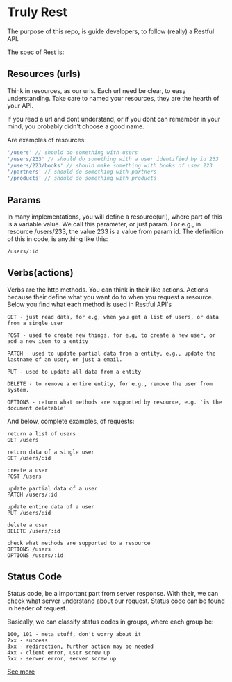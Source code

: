 # Truly Rest

The purpose of this repo, is guide developers, to follow (really) a Restful API.

The spec of Rest is:

## Resources (urls)

Think in resources, as our urls. Each url need be clear, to easy understanding. Take care to named your resources, they are the hearth of your API. 

If you read a url and dont understand, or if you dont can remember in your mind, you probably didn't choose a good name.

Are examples of resources:

```js
'/users' // should do something with users
'/users/233' // should do something with a user identified by id 233 
'/users/223/books' // should make something with books of user 223
'/partners' // should do something with partners
'/products' // should do something with products
```

## Params

In many implementations, you will define a resource(url), where part of this is a variable value. We call this parameter, or just param. For e.g., in resource /users/233, the value 233 is a value from param id. The definitiion of this in code, is anything like this:

```
/users/:id
```

## Verbs(actions)

Verbs are the http methods. You can think in their like actions.
Actions because their define what you want do to when you request a resource. Below you find what each method is used in Restful API's

```
GET - just read data, for e.g, when you get a list of users, or data from a single user

POST - used to create new things, for e.g, to create a new user, or add a new item to a entity

PATCH - used to update partial data from a entity, e.g., update the lastname of an user, or just a email.

PUT - used to update all data from a entity

DELETE - to remove a entire entity, for e.g., remove the user from system.

OPTIONS - return what methods are supported by resource, e.g. 'is the document deletable'

```

And below, complete examples, of requests:

```http
return a list of users
GET /users

return data of a single user
GET /users/:id

create a user
POST /users

update partial data of a user
PATCH /users/:id

update entire data of a user
PUT /users/:id

delete a user
DELETE /users/:id

check what methods are supported to a resource
OPTIONS /users
OPTIONS /users/:id
```

## Status Code

Status code, be a important part from server response. With their, we can check what server understand about our request. Status code can be found in header of request.

Basically, we can classify status codes in groups, where each group be:

```
100, 101 - meta stuff, don't worry about it
2xx - success
3xx - redirection, further action may be needed
4xx - client error, user screw up
5xx - server error, server screw up
```

[See more](https://github.com/darlanmendonca/rest/wiki/Status-Code-2xx)


